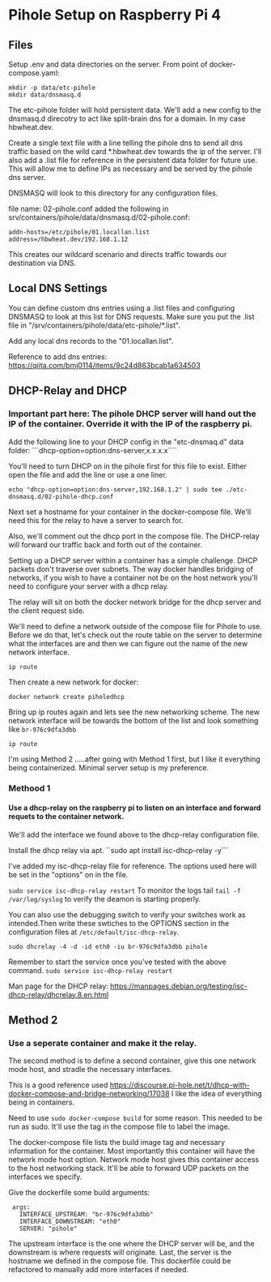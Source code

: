 # Pihole Setup on Raspberry Pi 4

## Files
Setup .env and data directories on the server. From point of docker-compose.yaml:

```
mkdir -p data/etc-pihole
mkdir data/dnsmasq.d
```

The etc-pihole folder will hold persistent data. We'll add a new config to the dnsmasq.d direcotry to act like split-brain dns for a domain. In my case hbwheat.dev.

Create a single text file with a line telling the pihole dns to send all dns traffic based on the wild card *.hbwheat.dev towards the ip of the server. I'll also add a .list file for reference in the persistent data folder for future use. This will allow me to define IPs as necessary and be served by the pihole dns server.

DNSMASQ will look to this directory for any configuration files. 

file name: 02-pihole.conf added the following in srv/containers/pihole/data/dnsmasq.d/02-pihole.conf:

```
addn-hosts=/etc/pihole/01.locallan.list
address=/hbwheat.dev/192.168.1.12
```
This creates our wildcard scenario and directs traffic towards our destination via DNS. 

## Local DNS Settings
You can define custom dns entries using a .list files and configuring DNSMASQ to look at this list for DNS requests. 
Make sure you put the .list file in "/srv/containers/pihole/data/etc-pihole/*.list". 

Add any local dns records to the "01.locallan.list". 

Reference to add dns entries: 
https://qiita.com/bmj0114/items/9c24d863bcab1a634503

## DHCP-Relay and DHCP
### Important part here: The pihole DHCP server will hand out the IP of the container. Override it with the IP of the raspberry pi.

Add the following line to your DHCP config in the "etc-dnsmaq.d" data folder:
```dhcp-option=option:dns-server,x.x.x.x```` 

You'll need to turn DHCP on in the pihole first for this file to exist. Either open the file and add the line or use a one liner. 

```echo "dhcp-option=option:dns-server,192.168.1.2" | sudo tee ./etc-dnsmasq.d/02-pihole-dhcp.conf```

Next set a hostname for your container in the docker-compose file. We'll need this for the relay to have a server to search for.

Also, we'll comment out the dhcp port in the compose file. The DHCP-relay will forward our traffic back and forth out of the container.

Setting up a DHCP server within a container has a simple challenge. DHCP packets don't traverse over subnets. The way docker handles bridging of networks, if you wish to have a container not be on the host network you'll need to configure your server with a dhcp relay.

The relay will sit on both the docker network bridge for the dhcp server and the client request side.

We'll need to define a network outside of the compose file for Pihole to use. Before we do that, let's check out the route table on the server to determine what the interfaces are and then we can figure out the name of the new network interface.

```
ip route
```

Then create a new network for docker:
```
docker network create piholedhcp
```

Bring up ip routes again and lets see the new networking scheme. The new network interface will be towards the bottom of the list and look something like ```br-976c9dfa3dbb```

```
ip route
```
I'm using Method 2 .....after going with Method 1 first, but I like it everything being containerized. Minimal server setup is my preference. 

### Methood 1
#### Use a dhcp-relay on the raspberry pi to listen on an interface and forward requets to the container network. 

We'll add the interface we found above to the dhcp-relay configuration file.

Install the dhcp relay via apt.
``sudo apt install isc-dhcp-relay -y```

I've added my isc-dhcp-relay file for reference. The options used here will be set in the "options" on in the file.

```sudo service isc-dhcp-relay restart```
To monitor the logs tail ```tail -f /var/log/syslog``` to verify the deamon is starting properly. 

You can also use the debugging switch to verify your switches work as intended.Then write these swtiches to the OPTIONS section in the configuration files at ```/etc/default/isc-dhcp-relay```. 

 ```sudo dhcrelay -4 -d -id eth0 -iu br-976c9dfa3dbb pihole```

Remember to start the service once you've tested with the above command.
```sudo service isc-dhcp-relay restart```

Man page for the DHCP relay: https://manpages.debian.org/testing/isc-dhcp-relay/dhcrelay.8.en.html

## Method 2
### Use a seperate container and make it the relay. 
The second method is to define a second container, give this one network mode host, and stradle the necessary interfaces. 

This is a good reference used https://discourse.pi-hole.net/t/dhcp-with-docker-compose-and-bridge-networking/17038 
I like the idea of everything being in containers.

Need to use ```sudo docker-compose build``` for some reason. This needed to be run as sudo. It'll use the tag in the compose file to label the image. 

The docker-compose file lists the build image tag and necessary information for the container. Most importantly this container will have the network mode host option. Network mode host gives this container access to the host networking stack. It'll be able to forward UDP packets on the interfaces we specify. 

Give the dockerfile some build arguments: 
```
 args:
   INTERFACE_UPSTREAM: "br-976c9dfa3dbb"
   INTERFACE_DOWNSTREAM: "eth0"
   SERVER: "pihole"
 ```
 The upstream interface is the one where the DHCP server will be, and the downstream is where requests will originate. Last, the server is the hostname we defined in the compose file. This dockerfile could be refactored to manually add more interfaces if needed.
 
